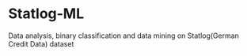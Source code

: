 # Statlog-ML
Data analysis, binary classification and data mining on Statlog(German Credit Data) dataset
